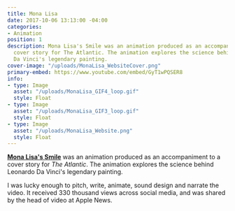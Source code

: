 ```yaml
---
title: Mona Lisa
date: 2017-10-06 13:13:00 -04:00
categories:
- Animation
position: 1
description: Mona Lisa's Smile was an animation produced as an accompaniment to a
  cover story for The Atlantic. The animation explores the science behind Leonardo
  Da Vinci's legendary painting.
cover-image: "/uploads/MonaLisa_WebsiteCover.png"
primary-embed: https://www.youtube.com/embed/GyT1wPQSER8
info:
- type: Image
  asset: "/uploads/MonaLisa_GIF4_loop.gif"
  style: Float
- type: Image
  asset: "/uploads/MonaLisa_GIF3_loop.gif"
  style: Float
- type: Image
  asset: "/uploads/MonaLisa_Website.png"
  style: Float
---
```


[**Mona Lisa's Smile**](https://www.theatlantic.com/video/index/542025/leonardo-da-vinci-augmented-reality-mona-lisa/) was an animation produced as an accompaniment to a cover story for *The Atlantic*. The animation explores the science behind Leonardo Da Vinci's legendary painting.

I was lucky enough to pitch, write, animate, sound design and narrate the video. It received 330 thousand views across social media, and was shared by the head of video at Apple News.
